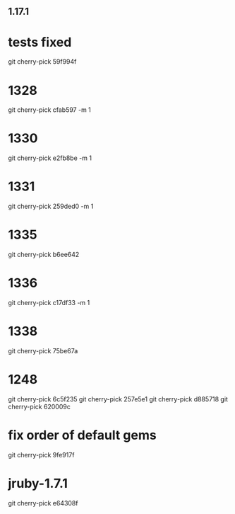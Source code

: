 ## 1.17.1

# tests fixed
git cherry-pick 59f994f

# 1328
git cherry-pick cfab597 -m 1

# 1330
git cherry-pick e2fb8be -m 1

# 1331
git cherry-pick 259ded0 -m 1

# 1335
git cherry-pick b6ee642

# 1336
git cherry-pick c17df33 -m 1

# 1338
git cherry-pick 75be67a

# 1248
git cherry-pick 6c5f235
git cherry-pick 257e5e1
git cherry-pick d885718
git cherry-pick 620009c

# fix order of default gems
git cherry-pick 9fe917f

# jruby-1.7.1
git cherry-pick e64308f
